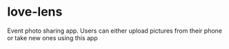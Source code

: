 # love-lens
Event photo sharing app. Users can either upload pictures from their phone or take new ones using this app
